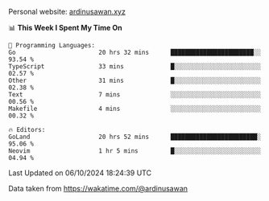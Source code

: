 Personal website: [ardinusawan.xyz](https://ardinusawan.xyz)

<!--START_SECTION:waka-->
📊 **This Week I Spent My Time On** 

```text
💬 Programming Languages: 
Go                       20 hrs 32 mins      ███████████████████████░░   93.54 % 
TypeScript               33 mins             █░░░░░░░░░░░░░░░░░░░░░░░░   02.57 % 
Other                    31 mins             █░░░░░░░░░░░░░░░░░░░░░░░░   02.38 % 
Text                     7 mins              ░░░░░░░░░░░░░░░░░░░░░░░░░   00.56 % 
Makefile                 4 mins              ░░░░░░░░░░░░░░░░░░░░░░░░░   00.32 % 

🔥 Editors: 
GoLand                   20 hrs 52 mins      ████████████████████████░   95.06 % 
Neovim                   1 hr 5 mins         █░░░░░░░░░░░░░░░░░░░░░░░░   04.94 % 
```


 Last Updated on 06/10/2024 18:24:39 UTC
<!--END_SECTION:waka-->
Data taken from https://wakatime.com/@ardinusawan
